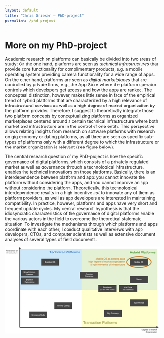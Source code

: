 ```yaml
---
layout: default
title: "Chris Grieser – PhD-project"
permalink: /phd-project
---
```


# More on my PhD-project
Academic research on platforms can basically be divided into two areas of study:
On the one hand, platforms are seen as *technical infrastructures* that provide
core functionality for complimentary products, e.g. a mobile operating system
providing camera functionality for a wide range of apps. On the other hand,
platforms are seen as *digital marketplaces* that are controlled by private
firms, e.g., the App Store where the platform operator controls which developers
get access and how the apps are ranked. The conceptual distinction, however,
makes little sense in face of the empirical trend of hybrid platforms that are
characterized by a high relevance of infrastructural services as well as a high
degree of market organization by the platform provider. Therefore, I suggest to
theoretically integrate those two platform concepts by conceptualizing platforms
as organized marketplaces centered around a certain technical infrastructure
where both market and infrastructure are in the control of one entity. This
perspective allows relating insights from research on software platforms with
research on gig economy or dating platforms, as all three are seen as specific
sub-types of platforms only with a different degree to which the infrastructure
or the market organization is relevant (see figure below).

The central research question of my PhD-project is how the specific governance
of digital platforms, which consists of a privately regulated market as well as
governance through a technological infrastructure, enables the technical
innovations on those platforms. Basically, there is an interdependence between
platform and app: you cannot innovate the platform without considering the apps,
and you cannot improve an app without considering the platform. Theoretically,
this technological interdependence results in a high incentive *not* to innovate
any of them as platform providers, as well as app developers are interested in
maintaining compatibility. In practice, however, platforms and apps have very
short and frequent update cycles. My central research hypothesis is that the
idiosyncratic characteristics of the governance of digital platforms enable the
various actors in the field to overcome the theoretical stalemate situation. To
investigate the mechanisms through which platforms and apps coordinate with each
other, I conduct qualitative interviews with app developers, CTOs, and computer
scientists as well as extensive document analyses of several types of field
documents.

![Figure](./images/Graph_Combined_platform_concept.webp)
